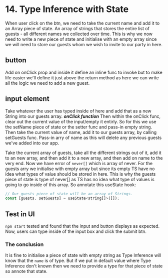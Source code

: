# 14. Type Inference with State

When user click on the btn, we need to take the current name and add it to an Array piece of state. An array of strings that stores the entire list of guests - all different names we collected over time. This is why we now need to write a new piece of state and initialise with an empty array since we will need to store our guests whom we wish to invite to our party in here.

## button
Add on onClick prop and inside it define an inline func to invoke but to make life easier we'll define it just above the return method as here we can write all the logic we need to add a new guest.

## input element
Take whatever the user has typed inside of here and add that as a new String into our guests array. 
***onClick function***
Then within the onClick func, clear out the current value of the input/empty it entirly. So for this we use the setName piece of state or the setter func and pass-in empty string. 
Then take the current value of name, add it to our guests array, by calling setGuests func. Pass-in arry of name as this will delete any previous guests we've added into our app.

Take the current array of guests, take all the different strings out of it, add it to an new array, and then add it to a new array, and then add on name to the very end. Now we have error of `never[]` which is array of never. For the guests arry we initialise with empty array but since its empty TS have no idea what types of value should be stored in here. This is why the guests piece of state is type of never[] as TS has no idea what type of values is going to go inside of this array. So annotate this useState hook: 

```js 
// Our guests piece of state will be an array of Strings.
const [guests, setGuests] = useState<string[]>([]);
```

## Test in UI
`npm start` tested and found that the input and button displays as expected. Now, users can type inside of the input box and click the submit btn.

### The conclusion
It is fine to initialise a piece of state with empty string as Type Inference will know that the `name` is of type. But if we put in default value where Type Inference don't known then we need to provide a type for that piece of state so annote that state.